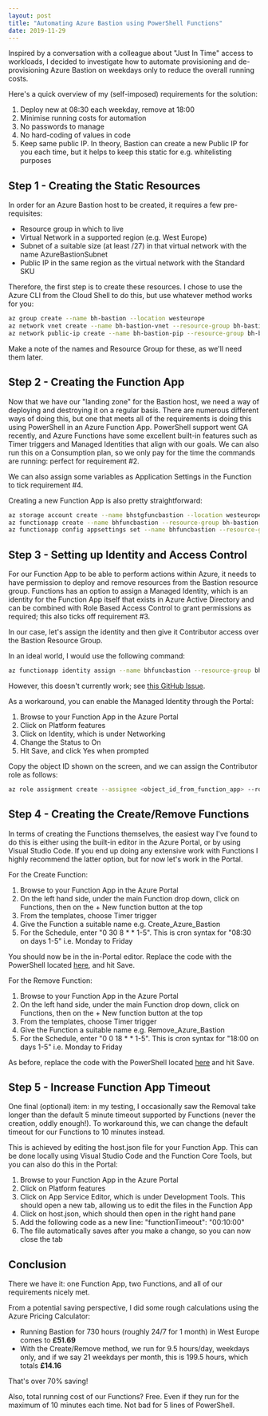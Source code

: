 ```yaml
---
layout: post
title: "Automating Azure Bastion using PowerShell Functions"
date: 2019-11-29
---
```


Inspired by a conversation with a colleague about "Just In Time" access to workloads, I decided to investigate how to automate provisioning and de-provisioning Azure Bastion on weekdays only to reduce the overall running costs.

Here's a quick overview of my (self-imposed) requirements for the solution:

1. Deploy new at 08:30 each weekday, remove at 18:00
2. Minimise running costs for automation
3. No passwords to manage
4. No hard-coding of values in code
5. Keep same public IP. In theory, Bastion can create a new Public IP for you each time, but it helps to keep this static for e.g. whitelisting purposes

## Step 1 - Creating the Static Resources
In order for an Azure Bastion host to be created, it requires a few pre-requisites:

- Resource group in which to live
- Virtual Network in a supported region (e.g. West Europe)
- Subnet of a suitable size (at least /27) in that virtual network with the name AzureBastionSubnet
- Public IP in the same region as the virtual network with the Standard SKU
 

Therefore, the first step is to create these resources. I chose to use the Azure CLI from the Cloud Shell to do this, but use whatever method works for you:

```bash
az group create --name bh-bastion --location westeurope
az network vnet create --name bh-bastion-vnet --resource-group bh-bastion --location westeurope --address-prefixes '10.0.0.0/16' --subnet-name AzureBastionSubnet --subnet-prefixes '10.0.255.0/24'
az network public-ip create --name bh-bastion-pip --resource-group bh-bastion --location westeurope --allocation-method Static --sku Standard
```

Make a note of the names and Resource Group for these, as we'll need them later.

## Step 2 - Creating the Function App
Now that we have our "landing zone" for the Bastion host, we need a way of deploying and destroying it on a regular basis. There are numerous different ways of doing this, but one that meets all of the requirements is doing this using PowerShell in an Azure Function App. PowerShell support went GA recently, and Azure Functions have some excellent built-in features such as Timer triggers and Managed Identities that align with our goals. We can also run this on a Consumption plan, so we only pay for the time the commands are running: perfect for requirement #2.

We can also assign some variables as Application Settings in the Function to tick requirement #4.

Creating a new Function App is also pretty straightforward:

```bash
az storage account create --name bhstgfuncbastion --location westeurope --resource-group bh-bastion --sku Standard_LRS
az functionapp create --name bhfuncbastion --resource-group bh-bastion --consumption-plan-location westeurope --name bhfuncbastion --storage-account bhstgfuncbastion --os-type Windows --runtime powershell --disable-app-insights true
az functionapp config appsettings set --name bhfuncbastion --resource-group bh-bastion --settings "BASTION_VNET_NAME=bh-bastion-vnet" "BASTION_VNET_RG=bh-bastion" "BASTION_PIP_NAME=bh-bastion-pip" "BASTION_PIP_RG=bh-bastion" "BASTION_NAME=bh-bastion" "BASTION_RG=bh-bastion"
```

## Step 3 - Setting up Identity and Access Control
For our Function App to be able to perform actions within Azure, it needs to have permission to deploy and remove resources from the Bastion resource group. Functions has an option to assign a Managed Identity, which is an identity for the Function App itself that exists in Azure Active Directory and can be combined with Role Based Access Control to grant permissions as required; this also ticks off requirement #3.

In our case, let's assign the identity and then give it Contributor access over the Bastion Resource Group. 

In an ideal world, I would use the following command:

```bash
az functionapp identity assign --name bhfuncbastion --resource-group bh-bastion --role Contributor --scope $(az group show --name bh-bastion --query 'id' -o tsv)
```

However, this doesn't currently work; see [this GitHub Issue](https://github.com/Azure/azure-cli/issues/11435). 

As a workaround, you can enable the Managed Identity through the Portal:

1. Browse to your Function App in the Azure Portal
2. Click on Platform features
3. Click on Identity, which is under Networking
4. Change the Status to On
5. Hit Save, and click Yes when prompted

Copy the object ID shown on the screen, and we can assign the Contributor role as follows:

```bash
az role assignment create --assignee <object_id_from_function_app> --role Contributor --scope $(az group show --name bh-bastion --query 'id' -o tsv)
```

## Step 4 - Creating the Create/Remove Functions
In terms of creating the Functions themselves, the easiest way I've found to do this is either using the built-in editor in the Azure Portal, or by using Visual Studio Code. If you end up doing any extensive work with Functions I highly recommend the latter option, but for now let's work in the Portal.

For the Create Function:

1. Browse to your Function App in the Azure Portal
2. On the left hand side, under the main Function drop down, click on Functions, then on the + New function button at the top
3. From the templates, choose Timer trigger
4. Give the Function a suitable name e.g. Create_Azure_Bastion
5. For the Schedule, enter "0 30 8 * * 1-5". This is cron syntax for "08:30 on days 1-5" i.e. Monday to Friday

You should now be in the in-Portal editor. Replace the code with the PowerShell located [here](https://raw.githubusercontent.com/bhummerstone/azure-function-bastion/master/powershell/Create_Azure_Bastion.ps1), and hit Save.

For the Remove Function:

1. Browse to your Function App in the Azure Portal
2. On the left hand side, under the main Function drop down, click on Functions, then on the + New function button at the top
3. From the templates, choose Timer trigger
4. Give the Function a suitable name e.g. Remove_Azure_Bastion
5. For the Schedule, enter "0 0 18 * * 1-5". This is cron syntax for "18:00 on days 1-5" i.e. Monday to Friday

As before, replace the code with the PowerShell located [here](https://raw.githubusercontent.com/bhummerstone/azure-function-bastion/master/powershell/Remove_Azure_Bastion.ps1) and hit Save.

## Step 5 - Increase Function App Timeout

One final (optional) item: in my testing, I occasionally saw the Removal take longer than the default 5 minute timeout supported by Functions (never the creation, oddly enough!). To workaround this, we can change the default timeout for our Functions to 10 minutes instead.

This is achieved by editing the host.json file for your Function App. This can be done locally using Visual Studio Code and the Function Core Tools, but you can also do this in the Portal:

1. Browse to your Function App in the Azure Portal
2. Click on Platform features
3. Click on App Service Editor, which is under Development Tools. This should open a new tab, allowing us to edit the files in the Function App
4. Click on host.json, which should then open in the right hand pane
5. Add the following code as a new line: "functionTimeout": "00:10:00"
6. The file automatically saves after you make a change, so you can now close the tab

## Conclusion
There we have it: one Function App, two Functions, and all of our requirements nicely met.

From a potential saving perspective, I did some rough calculations using the Azure Pricing Calculator:

- Running Bastion for 730 hours (roughly 24/7 for 1 month) in West Europe comes to **£51.69**
- With the Create/Remove method, we run for 9.5 hours/day, weekdays only, and if we say 21 weekdays per month, this is 199.5 hours, which totals **£14.16**

That's over 70% saving! 

Also, total running cost of our Functions? Free. Even if they run for the maximum of 10 minutes each time. Not bad for 5 lines of PowerShell.